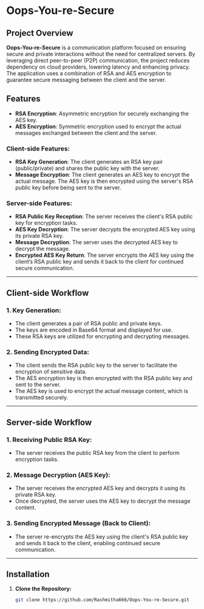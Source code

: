 # Oops-You-re-Secure

## Project Overview

**Oops-You-re-Secure** is a communication platform focused on ensuring secure and private interactions without the need for centralized servers. By leveraging direct peer-to-peer (P2P) communication, the project reduces dependency on cloud providers, lowering latency and enhancing privacy. The application uses a combination of RSA and AES encryption to guarantee secure messaging between the client and the server.

## Features

- **RSA Encryption**: Asymmetric encryption for securely exchanging the AES key.
- **AES Encryption**: Symmetric encryption used to encrypt the actual messages exchanged between the client and the server.

### Client-side Features:
- **RSA Key Generation**: The client generates an RSA key pair (public/private) and shares the public key with the server.
- **Message Encryption**: The client generates an AES key to encrypt the actual message. The AES key is then encrypted using the server's RSA public key before being sent to the server.

### Server-side Features:
- **RSA Public Key Reception**: The server receives the client's RSA public key for encryption tasks.
- **AES Key Decryption**: The server decrypts the encrypted AES key using its private RSA key.
- **Message Decryption**: The server uses the decrypted AES key to decrypt the message.
- **Encrypted AES Key Return**: The server encrypts the AES key using the client’s RSA public key and sends it back to the client for continued secure communication.

---

## Client-side Workflow

### 1. Key Generation:
- The client generates a pair of RSA public and private keys.
- The keys are encoded in Base64 format and displayed for use.
- These RSA keys are utilized for encrypting and decrypting messages.

### 2. Sending Encrypted Data:
- The client sends the RSA public key to the server to facilitate the encryption of sensitive data.
- The AES encryption key is then encrypted with the RSA public key and sent to the server.
- The AES key is used to encrypt the actual message content, which is transmitted securely.

---

## Server-side Workflow

### 1. Receiving Public RSA Key:
- The server receives the public RSA key from the client to perform encryption tasks.

### 2. Message Decryption (AES Key):
- The server receives the encrypted AES key and decrypts it using its private RSA key.
- Once decrypted, the server uses the AES key to decrypt the message content.

### 3. Sending Encrypted Message (Back to Client):
- The server re-encrypts the AES key using the client's RSA public key and sends it back to the client, enabling continued secure communication.

---

## Installation

1. **Clone the Repository:**

   ```bash
   git clone https://github.com/Rashmitha666/Oops-You-re-Secure.git
